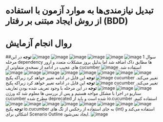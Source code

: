 # تبدیل نیازمندی‌ها به موارد آزمون با استفاده از روش ایجاد مبتنی بر رفتار (BDD)
# روال انجام آزمایش
##سوال 1
![image](https://github.com/Masihbr/BDD_LAB/assets/56260232/3844ba88-afaf-422c-89da-580dd26797f6)
![image](https://github.com/Masihbr/BDD_LAB/assets/56260232/8ab273e0-6149-412b-89f5-bc1cde91552e)
![image](https://github.com/Masihbr/BDD_LAB/assets/56260232/b384d0a0-c5c8-4bc3-8449-69eb9a336f69)
![image](https://github.com/Masihbr/BDD_LAB/assets/56260232/634292b2-ef67-491e-ab9d-d603c3acae45)
![image](https://github.com/Masihbr/BDD_LAB/assets/56260232/64d38fef-fc2b-482c-8fb3-a614e4569e11)
![image](https://github.com/Masihbr/BDD_LAB/assets/56260232/991ee520-bb87-4bf4-a213-401ca20bf2fb)
**توجه** در این مرحله dependency ها مطابق داک اضافه شد اما بدلیل بروز مشکلات متعدد و ارور های عجیب در ادامه از نسخه‌ی متفاوتی از cucumber استفاده شد.
![image](https://github.com/Masihbr/BDD_LAB/assets/56260232/d29cd83b-2dd8-4f46-b89b-bbf906c86d3b)
![image](https://github.com/Masihbr/BDD_LAB/assets/56260232/1fe0eafa-b0bd-4871-ae76-7b3910667520)
![image](https://github.com/Masihbr/BDD_LAB/assets/56260232/e36ceeba-f5ec-43fe-bcbb-034a5fe27b57)
![image](https://github.com/Masihbr/BDD_LAB/assets/56260232/f78d9fe4-6798-4fa3-92b0-e398bc28f47c)
![image](https://github.com/Masihbr/BDD_LAB/assets/56260232/9a976b83-0c25-48ae-b78a-c9c73752a0d5)
![image](https://github.com/Masihbr/BDD_LAB/assets/56260232/bfc30bb2-c36a-439b-92ee-7014e0eb5725)
![image](https://github.com/Masihbr/BDD_LAB/assets/56260232/eec5419d-95b6-4573-b522-f8e25335aa79)
![image](https://github.com/Masihbr/BDD_LAB/assets/56260232/25234055-c77c-4a7a-82f7-c0e210e0be73)
![image](https://github.com/Masihbr/BDD_LAB/assets/56260232/45f9ddd3-f7d2-476a-bce2-3308e78ecab0)
![image](https://github.com/Masihbr/BDD_LAB/assets/56260232/e5068373-db97-45c0-ba42-8c38217b3d58)
**توجه** این فایل در ادامه تغییر خواهد کرد زیراکه پکیج cucumber تغییر می‌کند.
![image](https://github.com/Masihbr/BDD_LAB/assets/56260232/d517e49a-ec8f-4240-8070-3ff630d10808)
**توجه** این فایل در ادامه تغییر خواهد کرد زیراکه پکیج cucumber تغییر می‌کند.
![image](https://github.com/Masihbr/BDD_LAB/assets/56260232/61f4c37b-7c74-4cd3-803d-2eed37e7fefb)
![image](https://github.com/Masihbr/BDD_LAB/assets/56260232/588231d3-40dc-4cbb-9acf-651ff0678dc5)
![image](https://github.com/Masihbr/BDD_LAB/assets/56260232/3241bf90-26ed-4dab-8b17-2dc3e163dd91)
**توجه** در این مرحله با وجود تعریف شده بودن تعاریف سناریو در اجرا با مشکل مواجه هستیم و پس از بررسی ها معلوم شد که ورژن cucumber مطرح شده deprecated شده است و باید از io.cucumber استفاده کنیم.
![image](https://github.com/Masihbr/BDD_LAB/assets/56260232/0185d2dc-58d9-406b-911b-bb4e7224ed81)
![image](https://github.com/Masihbr/BDD_LAB/assets/56260232/1eeca1ec-dd10-451b-a35d-30aec5165e19)
![image](https://github.com/Masihbr/BDD_LAB/assets/56260232/dc8629ea-c0fc-496c-9da0-8f89b830a83b)
![image](https://github.com/Masihbr/BDD_LAB/assets/56260232/e595176c-7bda-4df2-9dec-590d6630ab60)
![image](https://github.com/Masihbr/BDD_LAB/assets/56260232/fb96487c-e5a9-4362-825c-5eee83622871)
![image](https://github.com/Masihbr/BDD_LAB/assets/56260232/b0e3ca25-4e09-416f-9c2b-11a2336a0482)
![image](https://github.com/Masihbr/BDD_LAB/assets/56260232/2d7287c1-71d0-400c-9ce8-344e691c415a)
![image](https://github.com/Masihbr/BDD_LAB/assets/56260232/560e68cc-74c8-4a8c-9290-12c9ef10437c)
**توجه** پکیج io.cucumber به جای استفاده از رجکس از تگ های {int} استفاده می‌کند و اشکالی برای Scenario Outline ایجاد نمی‌شود.
![image](https://github.com/Masihbr/BDD_LAB/assets/56260232/0d0120a1-d3ad-47a1-990f-d1c8936fc1a3)













